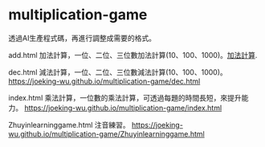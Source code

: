# multiplication-game

透過AI生產程式碼，再進行調整成需要的格式。

add.html 加法計算，一位、二位、三位數加法計算(10、100、1000)。[加法計算](https://joeking-wu.github.io/multiplication-game/add.html).

dec.html 減法計算，一位、二位、三位數減法計算(10、100、1000)。 
https://joeking-wu.github.io/multiplication-game/dec.html


index.html 乘法計算，一位數的乘法計算，可透過每題的時間長短，來提升能力。
https://joeking-wu.github.io/multiplication-game/index.html


Zhuyinlearninggame.html 注音練習。
https://joeking-wu.github.io/multiplication-game/Zhuyinlearninggame.html
